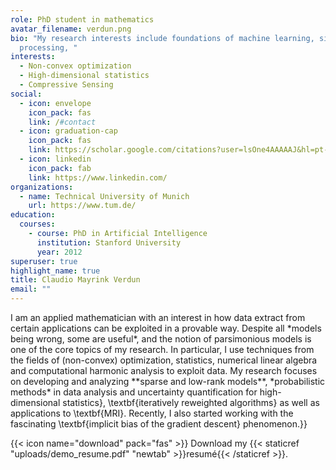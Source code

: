 ```yaml
---
role: PhD student in mathematics
avatar_filename: verdun.png
bio: "My research interests include foundations of machine learning, signal
  processing, "
interests:
  - Non-convex optimization
  - High-dimensional statistics
  - Compressive Sensing
social:
  - icon: envelope
    icon_pack: fas
    link: /#contact
  - icon: graduation-cap
    icon_pack: fas
    link: https://scholar.google.com/citations?user=lsOne4AAAAAJ&hl=pt-BR
  - icon: linkedin
    icon_pack: fab
    link: https://www.linkedin.com/
organizations:
  - name: Technical University of Munich
    url: https://www.tum.de/
education:
  courses:
    - course: PhD in Artificial Intelligence
      institution: Stanford University
      year: 2012
superuser: true
highlight_name: true
title: Claudio Mayrink Verdun
email: ""
---
```

I am an applied mathematician with an interest in how data extract from certain applications can be exploited in a provable way. Despite all \*models being wrong, some are useful\*, and the notion of parsimonious models is one of the core topics of my research. In particular, I use techniques from the fields of (non-convex) optimization, statistics, numerical linear algebra and computational harmonic analysis to exploit data. My research focuses on developing and analyzing \*\*sparse and low-rank models\*\*, \*probabilistic methods\* in data analysis and uncertainty quantification for high-dimensional statistics}, \textbf{iteratively reweighted algorithms} as well as applications to \textbf{MRI}. Recently, I also started working with the fascinating \textbf{implicit bias of the gradient descent} phenomenon.}}

{{< icon name="download" pack="fas" >}} Download my {{< staticref "uploads/demo_resume.pdf" "newtab" >}}resumé{{< /staticref >}}.